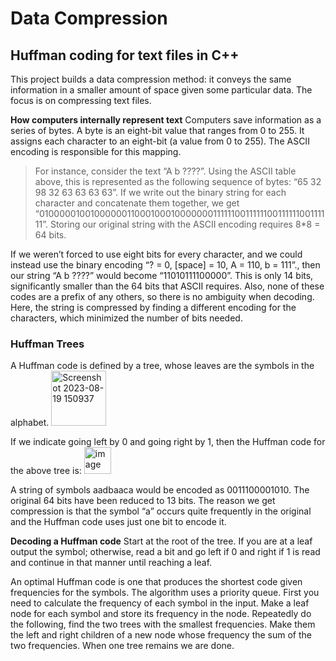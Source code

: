 # Data Compression
## Huffman coding for text files in C++

This project builds a data compression method: it conveys the same information in a smaller amount of space given some particular data. The focus is on compressing text files.

**How computers internally represent text**
Computers save information as a series of bytes. A byte is an eight-bit value that ranges from 0 to 255. It assigns each character to an eight-bit (a value from 0 to 255). The ASCII encoding is responsible for this mapping.
> For instance, consider the text “A b ????”. Using the ASCII table above, this is represented as the following sequence of bytes: “65 32 98 32 63 63 63 63”.
> If we write out the binary string for each character and concatenate them together, we get “0100000100100000011000100010000000111111001111110011111100111111”. Storing our original string with the ASCII encoding requires 8*8 = 64 bits.

If we weren’t forced to use eight bits for every character, and we could instead use the binary encoding “? = 0, [space] = 10, A = 110, b = 111”., then our string “A b ????” would become “11010111100000”. This is only 14 bits, significantly smaller than the 64 bits that ASCII requires. Also, none of these codes are a prefix of any others, so there is no ambiguity when decoding.
Here, the string is compressed by finding a different encoding for the characters, which minimized the number of bits needed.

### Huffman Trees
A Huffman code is defined by a tree, whose leaves are the symbols in the alphabet.
<img width="88" alt="Screenshot 2023-08-19 150937" src="https://github.com/maliha-masud/huffman-coding/assets/121713404/f5ff562a-6168-48e9-9232-080a790f55ae">

If we indicate going left by 0 and going right by 1, then the Huffman code for the above tree is:
<img width="43" alt="image" src="https://github.com/maliha-masud/huffman-coding/assets/121713404/f211c9b0-9f7b-471a-b483-0bfc72be58a8">

A string of symbols aadbaaca would be encoded as 0011100001010. The original 64 bits have been reduced to 13 bits. The reason we get compression is that the symbol “a” occurs quite frequently in the original and the Huffman code uses just one bit to encode it.

**Decoding a Huffman code**
Start at the root of the tree. If you are at a leaf output the symbol; otherwise, read a bit and go left if 0 and right if 1 is read and continue in that manner until reaching a leaf.

An optimal Huffman code is one that produces the shortest code given frequencies for the symbols. The algorithm uses a priority queue. First you need to calculate the frequency of each symbol in the input. Make a leaf node for each symbol and store its frequency in the node. Repeatedly do the following, find the two trees with the smallest frequencies. Make them the left and right children of a new node whose frequency the sum of the two frequencies. When one tree remains we are done.
